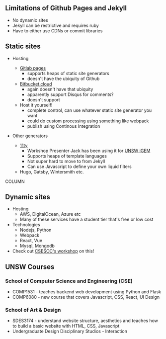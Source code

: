 ---
---

## Limitations of Github Pages and Jekyll

* No dynamic sites
* Jekyll can be restrictive and requires ruby
* Have to either use CDNs or commit libraries

## Static sites

* Hosting
  * [Gitlab pages](https://about.gitlab.com/stages-devops-lifecycle/pages/)
    * supports heaps of static site generators
    * doesn't have the ubiquity of Github
  * [Bitbucket cloud](https://support.atlassian.com/bitbucket-cloud/docs/publishing-a-website-on-bitbucket-cloud/)
    * again doesn't have that ubiquity
    * apparently support Disqus for comments?
    * doesn't support
  * Host it yourself!
    * complete control, can use whatever static site generator you want
    * could do custom processing using something like webpack
    * publish using Continous Integration


* Other generators
  * [11ty](https://www.11ty.dev/)
    * Workshop Presenter Jack has been using it for [UNSW iGEM](https://github.com/UNSW-iGEM/wiki-2020)
    * Supports heaps of template languages
    * Not super hard to move to from Jekyll
    * Can use Javascript to define your own liquid filters
  * Hugo, Gatsby, Wintersmith etc.

COLUMN

## Dynamic sites

* Hosting
  * AWS, DigitalOcean, Azure etc
  * Many of these services have a student tier that's free or low cost
* Technologies
  * Nodejs, Python
  * Webpack
  * React, Vue
  * Mysql, Mongodb
* Check out [CSESOC's workshop](https://www.youtube.com/watch?v=e02tDCwcGdE) on this!

## UNSW Courses

### School of Computer Science and Engineering (CSE)

* COMP1531 - teaches backend web development using Python and Flask
* COMP6080 - new course that covers Javascript, CSS, React, UI Design

### School of Art & Design

* SDES3174 - understand website structure, aesthetics and teaches how to build a basic website with HTML, CSS, Javascript
* Undergraduate Design Disciplinary Studios - Interaction